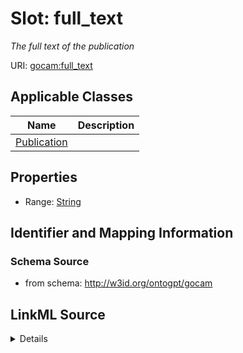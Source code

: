 # Slot: full_text
_The full text of the publication_


URI: [gocam:full_text](http://w3id.org/ontogpt/gocam/full_text)



<!-- no inheritance hierarchy -->




## Applicable Classes

| Name | Description |
| --- | --- |
[Publication](Publication.md) | 






## Properties

* Range: [String](String.md)







## Identifier and Mapping Information







### Schema Source


* from schema: http://w3id.org/ontogpt/gocam




## LinkML Source

<details>
```yaml
name: full_text
description: The full text of the publication
from_schema: http://w3id.org/ontogpt/gocam
rank: 1000
alias: full_text
owner: Publication
domain_of:
- Publication
range: string

```
</details>